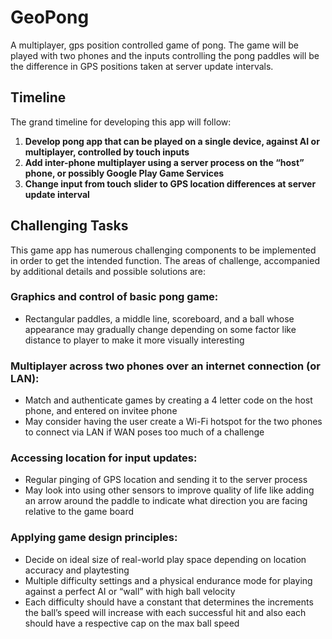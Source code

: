 # GeoPong
A multiplayer, gps position controlled game of pong.
The game will be played with two phones and the inputs controlling the pong paddles will be the difference in GPS positions taken at server update intervals.

## Timeline
The grand timeline for developing this app will follow:

1. **Develop pong app that can be played on a single device, against AI or multiplayer, controlled by touch inputs**
2. **Add inter-phone multiplayer using a server process on the “host” phone, or possibly Google Play Game Services**
3. **Change input from touch slider to GPS location differences at server update interval**

## Challenging Tasks
This game app has numerous challenging components to be implemented in order to get the intended function. The areas of challenge, accompanied by additional details and possible solutions are:

### Graphics and control of basic pong game:
* Rectangular paddles, a middle line, scoreboard, and a ball whose appearance may gradually change depending on some factor like distance to player to make it more visually interesting

### Multiplayer across two phones over an internet connection (or LAN):
* Match and authenticate games by creating a 4 letter code on the host phone,  and entered on invitee phone
* May consider having the user create a Wi-Fi hotspot for the two phones to connect via LAN if WAN poses too much of a challenge

### Accessing location for input updates:
* Regular pinging of GPS location and sending it to the server process
* May look into using other sensors to improve quality of life like adding an arrow around the paddle to indicate what direction you are facing relative to the game board

### Applying game design principles:
* Decide on ideal size of real-world play space depending on location accuracy and playtesting
* Multiple difficulty settings and a physical endurance mode for playing against a perfect AI or “wall” with high ball velocity
* Each difficulty should have a constant that determines the increments the ball’s speed will increase with each successful hit and also each should have a respective cap on the max ball speed
